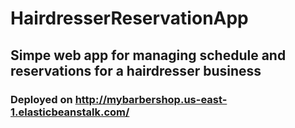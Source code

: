 # HairdresserReservationApp
## Simpe web app for managing schedule and reservations for a hairdresser business <br>
### Deployed on http://mybarbershop.us-east-1.elasticbeanstalk.com/
